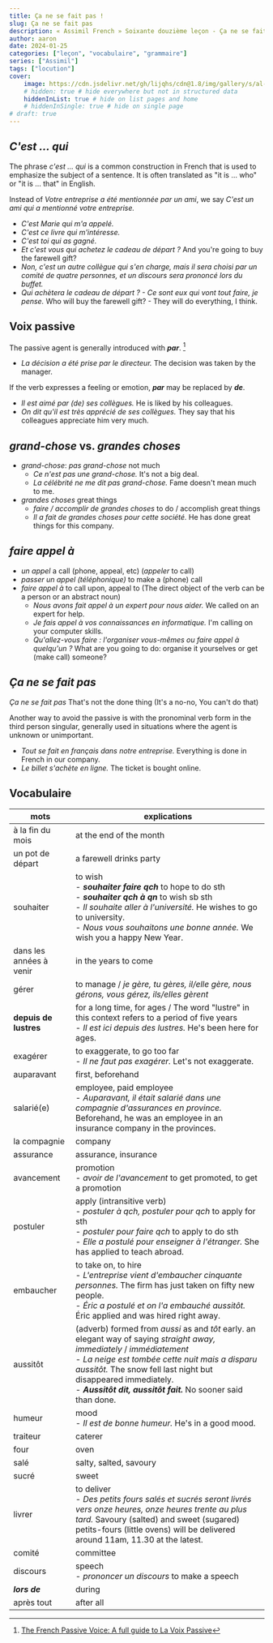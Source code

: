 ```yaml
---
title: Ça ne se fait pas !
slug: Ça ne se fait pas
description: « Assimil French » Soixante douzième leçon - Ça ne se fait pas !
author: aaron
date: 2024-01-25
categories: ["leçon", "vocabulaire", "grammaire"]
series: ["Assimil"]
tags: ["locution"]
cover: 
    image: https://cdn.jsdelivr.net/gh/lijqhs/cdn@1.8/img/gallery/s/al-elmes-ULHxWq8reao-unsplash.jpg
    # hidden: true # hide everywhere but not in structured data
    hiddenInList: true # hide on list pages and home
    # hiddenInSingle: true # hide on single page
# draft: true
---
```


## *C'est ... qui*

The phrase *c'est ... qui* is a common construction in French that is used to emphasize the subject of a sentence. It is often translated as "it is ... who" or "it is ... that" in English.

Instead of *Votre entreprise a été mentionnée par un ami*, we say *C'est un ami qui a mentionné votre entreprise.*

- *C'est Marie qui m'a appelé.*
- *C'est ce livre qui m'intéresse.*
- *C'est toi qui as gagné.*
- *Et c'est vous qui achetez le cadeau de départ ?* And you're going to buy the farewell gift?
- *Non, c'est un autre collègue qui s'en charge, mais il sera choisi par un comité de quatre personnes, et un discours sera prononcé lors du buffet.* 
- *Qui achètera le cadeau de départ ? - Ce sont eux qui vont tout faire, je pense.* Who will buy the farewell gift? - They will do everything, I think.

## Voix passive

The passive agent is generally introduced with ***par***. [^1]
- *La décision a été prise par le directeur.* The decision was taken by the manager.

If the verb expresses a feeling or emotion, ***par*** may be replaced by ***de***.
- *Il est aimé par (de) ses collègues.* He is liked by his colleagues.
- *On dit qu'il est très apprécié de ses collègues.* They say that his colleagues appreciate him very much.

[^1]: [The French Passive Voice: A full guide to La Voix Passive](https://lingoculture.com/blog/grammar/french-passive-voice/)

## *grand-chose* vs. *grandes choses*

- *grand-chose*: *pas grand-chose* not much
  - *Ce n'est pas une grand-chose.* It's not a big deal.
  - *La célébrité ne me dit pas grand-chose.* Fame doesn't mean much to me.
- *grandes choses* great things
  - *faire / accomplir de grandes choses* to do / accomplish great things
  - *Il a fait de grandes choses pour cette société.* He has done great things for this company.

## *faire appel à*

- *un appel* a call (phone, appeal, etc) (*appeler* to call)
- *passer un appel (téléphonique)* to make a (phone) call
- *faire appel à* to call upon, appeal to (The direct object of the verb can be a person or an abstract noun)
  - *Nous avons fait appel à un expert pour nous aider.* We called on an expert for help.
  - *Je fais appel à vos connaissances en informatique.* I'm calling on your computer skills.
  - *Qu'allez-vous faire : l'organiser vous-mêmes ou faire appel à quelqu'un ?* What are you going to do: organise it yourselves or get (make call) someone?

## *Ça ne se fait pas*

*Ça ne se fait pas* That's not the done thing (It's a no-no, You can't do that)

Another way to avoid the passive is with the pronominal verb form in the third person singular, generally used in situations where the agent is unknown or unimportant.
- *Tout se fait en français dans notre entreprise.* Everything is done in French in our company.
- *Le billet s'achète en ligne.* The ticket is bought online.

## Vocabulaire

| mots | explications |
| ---- | ---- | 
| à la fin du mois | at the end of the month | 
| un pot de départ | a farewell drinks party |
| souhaiter | to wish </br> - ***souhaiter faire qch*** to hope to do sth </br> - ***souhaiter qch à qn*** to wish sb sth </br> - *Il souhaite aller à l'université.* He wishes to go to university. </br> - *Nous vous souhaitons une bonne année.* We wish you a happy New Year. |
| dans les années à venir | in the years to come |
| gérer | to manage / *je gère, tu gères, il/elle gère, nous gérons, vous gérez, ils/elles gèrent* |
| **depuis de lustres** | for a long time, for ages / The word "lustre" in this context refers to a period of five years </br> - *Il est ici depuis des lustres.* He's been here for ages. |
| exagérer | to exaggerate, to go too far </br> - *Il ne faut pas exagérer.* Let's not exaggerate. |
| auparavant | first, beforehand | 
| salarié(e) | employee, paid employee </br> - *Auparavant, il était salarié dans une compagnie d'assurances en province.* Beforehand, he was an employee in an insurance company in the provinces. |
| la compagnie | company |
| assurance | assurance, insurance |
| avancement | promotion </br> - *avoir de l'avancement* to get promoted, to get a promotion |
| postuler | apply (intransitive verb) </br> - *postuler à qch, postuler pour qch* to apply for sth </br> - *postuler pour faire qch* to apply to do sth </br> - *Elle a postulé pour enseigner à l'étranger.* She has applied to teach abroad. |
| embaucher | to take on, to hire </br> - *L'entreprise vient d'embaucher cinquante personnes.* The firm has just taken on fifty new people. </br> - *Éric a postulé et on l'a embauché aussitôt.* Éric applied and was hired right away. |
| aussitôt | (adverb) formed from *aussi* as and *tôt* early. an elegant way of saying *straight away, immediately* / *immédiatement* </br> - *La neige est tombée cette nuit mais a disparu aussitôt.* The snow fell last night but disappeared immediately. </br> - ***Aussitôt dit, aussitôt fait.*** No sooner said than done. |
| humeur | mood </br> - *Il est de bonne humeur.* He's in a good mood. |
| traiteur | caterer | 
| four | oven |
| salé | salty, salted, savoury |
| sucré | sweet |
| livrer | to deliver </br> - *Des petits fours salés et sucrés seront livrés vers onze heures, onze heures trente au plus tard.* Savoury (salted) and sweet (sugared) petits-fours (little ovens) will be delivered around 11am, 11.30 at the latest. |
| comité | committee |
| discours | speech </br> - *prononcer un discours* to make a speech |
| ***lors de*** | during |
| après tout | after all |